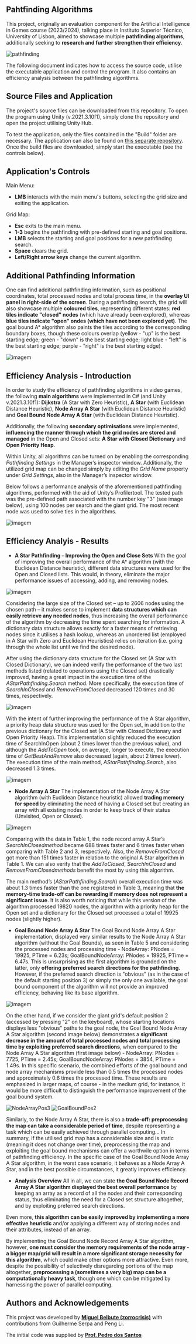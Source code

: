 ## **Pahtfinding Algorithms**
This project, originally an evaluation component for the Artificial Intelligence in Games course (2023/2024), talking place in Instituto Superior Técnico, University of Lisbon, aimed to showcase multiple **pathfinding algorithms**, additionally seeking to **research and further strengthen their efficiency**. 

![pathfinding](https://github.com/user-attachments/assets/5d6efe70-b4eb-4c56-9da0-1b2ae98aad88)

The following document indicates how to access the source code, utilise the executable application and control the program. It also contains an efficiency analysis between the pathfinding algorithms. 

## **Source Files and Application**
The project's source files can be downloaded from this repository. To open the program using Unity (v.2021.3.10f1), simply clone the repository and open the project utilising Unity Hub.

To test the application, only the files contained in the "Build" folder are necessary. The application can also be found on [this separate repository](https://github.com/zorrocrisis/PathfindingAlgorithmsBuildOnly/tree/main). Once the build files are downloaded, simply start the executable (see the controls below).

## **Application's Controls**

Main Menu:
- **LMB** interacts with the main menu's buttons, selecting the grid size and exiting the application.

Grid Map:
- **Esc** exits to the main menu.
- **1-3** begins the pathfinding with pre-defined starting and goal positions.
- **LMB** selects the starting and goal positions for a new pathfinding search.
- **Space** clears the grid.
- **Left/Right arrow keys** change the current algorithm.

## **Additional Pathfinding Information**
One can find additional pathfinding information, such as positional coordinates, total processed nodes and total process time, in the **overlay UI panel in right-side of the screen**. During a pathfinding search, the grid will also showcase multiple **coloured tiles**, representing different states: **red tiles indicate "closed" nodes** (which have already been explored), whereas **blue tiles indicate "open" ondes (which have not been explored yet)**. The goal bound A* algorithm also paints the tiles according to the corresponding boundary boxes, though these colours overlap (yellow - "up" is the best starting edge; green - "down" is the best starting edge; light blue - "left" is the best starting edge; purple - "right" is the best starting edge).

![imagem](https://github.com/user-attachments/assets/38eb7030-c791-4cf8-9ede-37957abfc50a)

## **Efficiency Analysis - Introduction**
In order to study the efficiency of pathfinding algorithms in video games, the following **main algorithms** were implemented in C# (and Unity v.2021.3.10f1): **Dijkstra** (A Star with Zero Heuristic), **A Star** (with Euclidean Distance Heuristic), **Node Array A Star** (with Euclidean Distance Heuristic) and **Goal Bound Node Array A Star** (with Euclidean Distance Heuristic).

Additionally, the following **secondary optimisations** were implemented, **influencing the manner through which the grid nodes are stored and managed** in the Open and Closed sets: **A Star with Closed Dictionary** and **Open Priority Heap**.

Within Unity, all algorithms can be turned on by enabling the corresponding *Pathfinding Settings* in the Manager’s inspector window. Additionally, the utilized grid map can be changed simply by editing the *Grid Name* property under *Grid Settings*, also in the Manager’s inspector window.

Below follows a performance analysis of the aforementioned pathfinding algorithms, performed with the aid of Unity’s Profilertool. The tested path was the pre-defined path associated with the number key "3" (see image below), using 100 nodes per search and the giant grid. The most recent node was used to solve ties in the algorithms.

![imagem](https://github.com/user-attachments/assets/f6bbf793-d34d-4cf4-97de-435a0062ae7f)


## **Efficiency Analyis - Results**

- **A Star Pathfinding – Improving the Open and Close Sets**
With the goal of improving the overall performance of the A* algorithm (with the Euclidean Distance heuristic), different data structures were used for the Open and Closed lists. This would, in theory, eliminate the major performance issues of accessing, adding, and removing nodes.

![imagem](https://github.com/user-attachments/assets/0303d3c5-096d-413d-a879-c7b67913a45e)

Considering the large size of the Closed set – up to 2606 nodes using the chosen path – it makes sense to implement **data structures which can easily retrieve any needed nodes**, thus increasing the overall performance of the algorithm by decreasing the time spent searching for information. A dictionary data structure allows exactly for a faster means of retrieving nodes since it utilises a hash lookup, whereas an unordered list (employed in A Star with Zero and Euclidean Heuristics) relies on iteration (i.e. going through the whole list until we find the desired node). 

After using the dictionary data structure for the Closed set (A Star with Closed Dictionary), we can indeed verify the performance of the two last methods listed (related to operations using the Closed set) drastically improved, having a great impact in the execution time of the *AStarPathfinding.Search* method. More specifically, the execution time of *SearchInClosed* and *RemoveFromClosed* decreased 120 times and 30 times, respectively.

![imagem](https://github.com/user-attachments/assets/99a4ddd7-89b1-495e-90d1-1711f30e858c)

With the intent of further improving the performance of the A Star algorithm, a priority heap data structure was used for the Open set, in addition to the previous dictionary for the Closed set (A Star with Closed Dictionary and Open Priority Heap). This implementation slightly reduced the execution time of SearchInOpen (about 2 times lower than the previous value), and although the *AddToOpen* took, on average, longer to execute, the execution time of *GetBestAndRemove* also decreased (again, about 2 times lower). The execution time of the main method, *AStarPathfinding.Search*, also decreased 1.3 times.

![imagem](https://github.com/user-attachments/assets/cfcb96a6-4d3c-451d-a18c-b7052901fd0d)

- **Node Array A Star**
The implementation of the Node Array A Star algorithm (with Euclidean Distance heuristic) allowed **trading memory for speed** by eliminating the need of having a Closed set but creating an array with all existing nodes in order to keep track of their status (Unvisited, Open or Closed).

![imagem](https://github.com/user-attachments/assets/16f665fc-c0a8-41f2-bbc3-70b4da865244)

Comparing with the data in Table 1, the node record array A Star’s *SearchInClosedmethod* became 688 times faster and 6 times faster when comparing with Table 2 and 3, respectively. Also, the *RemoveFromClosed* got more than 151 times faster in relation to the original A Star algorithm in Table 1. We can also verify that the *AddToClosed*, *SearchInClosed* and *RemoveFromClosedmethods* benefit the most by using this algorithm.

The main method’s (*AStarPathfinding.Search*) overall execution time was about 1.3 times faster than the one registered in Table 3, meaning that **the memory-time trade-off can be rewarding if memory does not represent a significant issue**. It is also worth noticing that while this version of the algorithm processed 19820 nodes, the algorithm with a priority heap for the Open set and a dictionary for the Closed set processed a total of 19925 nodes (slightly higher).

- **Goal Bound Node Array A Star**
The Goal Bound Node Array A Star implementation, displayed very similar results to the Node Array A Star algorithm (without the Goal Bounds), as seen in Table 5 and considering the processed nodes and processing time - NodeArray: PNodes = 19925, PTime = 6.23s; GoalBoundNodeArray: PNodes = 19925, PTime = 6.47s. This is unsurprising as the first algorithm is grounded on the latter, only **offering preferred search directions for the pathfinding**. However, if the preferred search direction is "obvious" (as in the case of the default starting position 3) or simply the only one available, the goal bound component of the algorithm will not provide an improved efficiency, behaving like its base algorithm.

![imagem](https://github.com/user-attachments/assets/ceb969e2-91c5-4b46-826e-c2481f10147f)

On the other hand, if we consider the giant grid's default position 2 (accessed by pressing "2" on the keyboard), whose starting locations displays less "obvious" paths to the goal node, the Goal Bound Node Array A Star algorithm (second image below) demonstrates a **significant decrease in the amount of total processed nodes and total processing time by exploiting preferred search directions**, when compared to the Node Array A Star algorithm (first image below) - NodeArray: PNodes = 7725, PTime = 2.45s; GoalBoundNodeArray: PNodes = 3854, PTime = 1.49s. In this specific scenario, the combined efforts of the goal bound and node array mechanisms provide less than 0.5 times the processed nodes and approximately 0.6 times the processed time. These results are emphasized in larger maps, of course - in the medium grid, for instance, it would be more difficult to distinguish the performance improvement of the goal bound system.

![NodeArrayPos3](https://github.com/user-attachments/assets/edb1715b-7d4c-4a4e-abec-16a0504df4ec)
![GoalBoundPos2](https://github.com/user-attachments/assets/58f66f1e-242f-4c77-9515-7feb42774fbd)

Similarly, to the Node Array A Star, there is also a **trade-off: preprocessing the map can take a considerable period of time**, despite representing a task which can be easily achieved through parallel computing... In summary, if the utilised grid map has a considerable size and is static (meaning it does not change over time), preprocessing the map and exploiting the goal bound mechanisms can offer a worthwile option in terms of pathfinding efficiency. In the specific case of the Goal Bound Node Array A Star algorithm, in the worst case scenario, it behaves as a Node Array A Star, and in the best possible circumstances, it greatly improves efficiency.

- **Analysis Overview**
All in all, we can state **the Goal Bound Node Record Array A Star algorithm displayed the best overall performance** by keeping an array as a record of all the nodes and their corresponding status, thus eliminating the need for a Closed set structure altogether, and by exploiting preferred search directions.

Even more, **this algorithm can be easily improved by implementing a more effective heuristic** and/or applying a different way of storing nodes and their attributes, instead of an array.

By implementing the Goal Bound Node Record Array A Star algorithm, however, **one must consider the memory requirements of the node array - a bigger map/grid will result in a more significant storage necessity for this algorithm**, which could make other options more attractive. Even more, despite the possibility of selectively disregarding portions of the map altogether, **preprocessing a (sometimes a very big) map can be a computationally heavy task**, though one which can be mitigated by harnessing the power of parallel computing.


## **Authors and Acknowledgements**

This project was developed by **[Miguel Belbute (zorrocrisis)](https://github.com/zorrocrisis)** with contributions from Guilherme Serpa and Peng Li.

The initial code was supplied by **[Prof. Pedro dos Santos](https://fenix.tecnico.ulisboa.pt/homepage/ist12886)**

